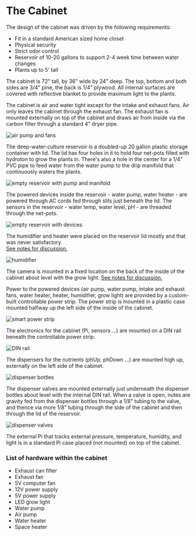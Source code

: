 # The Cabinet

The design of the cabinet was driven by the following requirements:
* Fit in a standard American sized home closet
* Physical security
* Strict odor control
* Reservoir of 10-20 gallons to support 2-4 week time between water changes
* Plants up to 5' tall

The cabinet is 72" tall, by 36" wide by 24" deep. The top, bottom and both sides are 3/4" pine, the back is 1/4" plywood.
All internal surfaces are covered with reflective blanket to provide maximum light to the plants.

The cabinet is air and water tight except for the intake and exhaust fans. Air only leaves the cabinet through 
the exhaust fan. The exhaust fan is mounted externally on top of the cabinet and draws air from inside via the carbon
filter through a standard 4" dryer pipe.

![air pump and fans](air_pump_and_fans.jpg)

The deep-water-culture reservoir is a doubled-up 20 gallon plastic storage container with lid.  The lid has four holes 
in it to hold four net-pots filled with hydroton to grow the plants in.  There's also a hole in the center for a 1/4"
PVC pipe to feed water from the water pump to the drip manifold that continuously waters the plants.

![empty reservoir with pump and manifold]( empty_reservoir_with_pump_and_manifold.jpg)

The powered devices inside the reservoir - water pump, water heater - are powered through AC cords fed through slits
just beneath the lid.  The sensors in the reservoir - water temp, water level, pH - are threaded through the net-pots.

![empty reservoir with devices](empty_reservoir_with_devices.jpg)

The humidifier and heater were placed on the reservoir lid mostly and that was never satisfactory.  
[See notes for discussion.](../Notes.md)

![humidifier](humidifier_and_hand_pump.jpg)

The camera is mounted in a fixed location on the back of the inside of the cabinet about level with the grow light.
[See notes for discussion.](../Notes.md)

Power to the powered devices (air pump, water pump, intake and exhaust fans, water heater, heater, humidifier, grow light) are 
provided by a custom-built controllable power strip.  The power strip is mounted in a plastic case mounted halfway
up the left side of the inside of the cabinet.

![smart power strip](smart_power_strip.jpg)

The electronics for the cabinet (Pi, sensors ...) are mounted on a DIN rail beneath the controllable power strip.  

![DIN rail](DIN_rail.jpg)

The dispensers for the nutrients (phUp, phDown ...) are mounted high up, externally on the left side of the cabinet.

![dispenser bottles](dispenser_bottles.jpg)

The dispenser valves are mounted externally just underneath the dispenser bottles about level with the internal DIN rail. When 
a valve is open, nutes are gravity fed from the dispenser bottles through a 1/8" tubing to the valve, and thence via 
more 1/8" tubing through the side of the cabinet and then through the lid of the reservoir.

![dispenser valves](dispenser_valves.jpg)

The external Pi that tracks external pressure, temperature, humidity, and light is in a standard Pi case placed (not mounted)
on top of the cabinet.

### List of hardware within the cabinet
* Exhaust can filter
* Exhaust fan
* 5V computer fan
* 12V power supply
* 5V power supply
* LED grow light
* Water pump
* Air pump
* Water heater
* Space heater